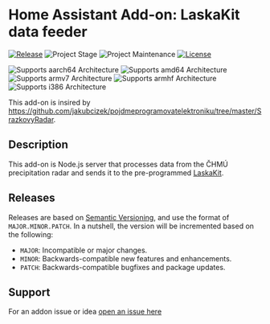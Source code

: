 # Home Assistant Add-on: LaskaKit data feeder

[![Release][release-shield]][github-release]
![Project Stage][project-stage-shield]
![Project Maintenance][maintenance-shield]
[![License][license-shield]][license-url]

![Supports aarch64 Architecture][laskakit-data-feeder-aarch64-shield]
![Supports amd64 Architecture][laskakit-data-feeder-amd64-shield]
![Supports armv7 Architecture][laskakit-data-feeder-armv7-shield]
![Supports armhf Architecture][laskakit-data-feeder-armhf-shield]
![Supports i386 Architecture][laskakit-data-feeder-i386-shield]

This add-on is insired by <https://github.com/jakubcizek/pojdmeprogramovatelektroniku/tree/master/SrazkovyRadar>.

## Description

This add-on is Node.js server that processes data from the ČHMÚ precipitation radar and sends it to the pre-programmed [LaskaKit](https://www.laskakit.cz/laskakit-interaktivni-mapa-cr-ws2812b/).

## Releases

Releases are based on [Semantic Versioning][semver], and use the format
of ``MAJOR.MINOR.PATCH``. In a nutshell, the version will be incremented
based on the following:

- ``MAJOR``: Incompatible or major changes.
- ``MINOR``: Backwards-compatible new features and enhancements.
- ``PATCH``: Backwards-compatible bugfixes and package updates.

## Support

For an addon issue or idea [open an issue here][github-issue]

[maintenance-shield]: https://img.shields.io/maintenance/yes/2025.svg
[project-stage-shield]: https://img.shields.io/badge/project%20stage-production%20ready-brightgreen.svg
[release-shield]: https://img.shields.io/badge/version-0.0.4-blue.svg
[github-release]: https://github.com/radoslavirha/ha-addons/releases/tag/laskakit-data-feeder@0.0.4
[github-issue]: https://github.com/radoslavirha/ha-addons/issues
[license-shield]: https://img.shields.io/badge/License-MIT-yellow.svg
[license-url]: https://opensource.org/licenses/MIT
[semver]: http://semver.org/spec/v2.0.0.html
[laskakit-data-feeder-aarch64-shield]: https://img.shields.io/badge/aarch64-yes-green.svg
[laskakit-data-feeder-amd64-shield]: https://img.shields.io/badge/amd64-yes-green.svg
[laskakit-data-feeder-armhf-shield]: https://img.shields.io/badge/armhf-no-red.svg
[laskakit-data-feeder-armv7-shield]: https://img.shields.io/badge/armv7-yes-green.svg
[laskakit-data-feeder-i386-shield]: https://img.shields.io/badge/i386-no-red.svg
